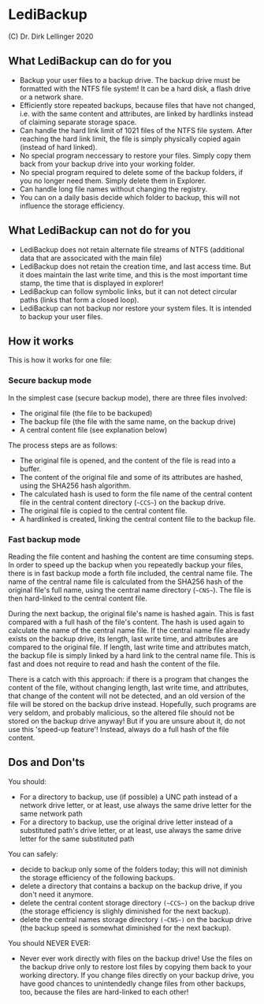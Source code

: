 ﻿# LediBackup
(C) Dr. Dirk Lellinger 2020

## What LediBackup can do for you
- Backup your user files to a backup drive. The backup drive must be formatted with the NTFS file system! It can be a hard disk, a flash drive or a network share.
- Efficiently store repeated backups, because files that have not changed, i.e. with the same content and attributes, are linked by hardlinks instead of claiming separate storage space. 
- Can handle the hard link limit of 1021 files of the NTFS file system. After reaching the hard link limit, the file is simply physically copied again (instead of hard linked).
- No special program neccessary to restore your files. Simply copy them back from your backup drive into your working folder.
- No special program required to delete some of the backup folders, if you no longer need them. Simply delete them in Explorer.
- Can handle long file names without changing the registry. 
- You can on a daily basis decide which folder to backup, this will not influence the storage efficiency.

## What LediBackup can not do for you
- LediBackup does not retain alternate file streams of NTFS (additional data that are associcated with the main file)
- LediBackup does not retain the creation time, and last access time. But it does maintain the last write time, and this is the most important time stamp, the time that is displayed in explorer!
- LediBackup can follow symbolic links, but it can not detect circular paths (links that form a closed loop).  
- LediBackup can not backup nor restore your system files. It is intended to backup your user files. 


## How it works

This is how it works for one file:

### Secure backup mode

In the simplest case (secure backup mode), there are three files involved:
- The original file (the file to be backuped)
- The backup file (the file with the same name, on the backup drive)
- A central content file (see explanation below)

The process steps are as follows:
- The original file is opened, and the content of the file is read into a buffer.
- The content of the original file and some of its attributes are hashed, using the SHA256 hash algorithm.
- The calculated hash is used to form the file name of the central content file in the central content directory (`~CCS~`) on the backup drive.
- The original file is copied to the central content file.
- A hardlinked is created, linking the central content file to the backup file.

### Fast backup mode

Reading the file content and hashing the content are time consuming steps.
In order to speed up the backup when you repeatedly backup your files, there
is in fast backup mode a forth file included, the central name file. The name of the central name
file is calculated from the SHA256 hash of the original file's full name, using the
central name directory (`~CNS~`). The file is then hard-linked to the central content file.

During the next backup, the original file's name is hashed again. This is fast compared with a full hash of the file's content.
The hash is used again to calculate the name of the central name file.
If the central name file already exists on the backup drive, its length, last write time, and attributes are compared to the original file.
If length, last write time and attributes match, the backup file is simply linked by a hard link to the central name file. This is fast and does not require
to read and hash the content of the file.

There is a catch with this approach: if there is a program that changes the content
of the file, without changing length, last write time, and attributes, that change of the content will not be detected,
and an old version of the file will be stored on the backup drive instead.
Hopefully, such programs are very seldom, and probably malicious, so the altered file
should not be stored on the backup drive anyway!
But if you are unsure about it, do not use this 'speed-up feature'! Instead, always do a full hash of the file content.

## Dos and Don'ts

You should:
- For a directory to backup, use (if possible) a UNC path instead of a network drive letter, 
or at least, use always the same drive letter for the same network path
- For a directory to backup, use the original drive letter instead of a substituted path's drive letter, or at least,
use always the same drive letter for the same substituted path
 

You can safely:
- decide to backup only some of the folders today; this will not diminish the storage efficiency of the following backups.
- delete a directory that contains a backup on the backup drive, if you don't need it anymore.
- delete the central content storage directory `(~CCS~)` on the backup drive (the storage efficiency is slighly diminished for the next backup).
- delete the central names storage directory `(~CNS~)` on the backup drive (the backup speed is somewhat diminished for the next backup).


You should NEVER EVER:
- Never ever work directly with files on the backup drive! Use the files on the
backup drive only to restore lost files by copying them back to your working directory. 
If you change files directly on your backup drive, you have good chances to unintendedly change files from
other backups, too, because the files are hard-linked to each other!

